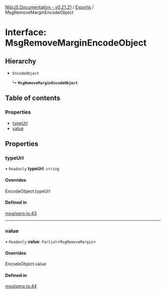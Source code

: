 [NibiJS Documentation - v0.21.21](../intro.md) / [Exports](../modules.md) / MsgRemoveMarginEncodeObject

# Interface: MsgRemoveMarginEncodeObject

## Hierarchy

- `EncodeObject`

  ↳ **`MsgRemoveMarginEncodeObject`**

## Table of contents

### Properties

- [typeUrl](MsgRemoveMarginEncodeObject.md#typeurl)
- [value](MsgRemoveMarginEncodeObject.md#value)

## Properties

### typeUrl

• `Readonly` **typeUrl**: `string`

#### Overrides

EncodeObject.typeUrl

#### Defined in

[msg/perp.ts:43](https://github.com/NibiruChain/ts-sdk/blob/9375f67/packages/nibijs/src/msg/perp.ts#L43)

---

### value

• `Readonly` **value**: `Partial`<`MsgRemoveMargin`\>

#### Overrides

EncodeObject.value

#### Defined in

[msg/perp.ts:44](https://github.com/NibiruChain/ts-sdk/blob/9375f67/packages/nibijs/src/msg/perp.ts#L44)
